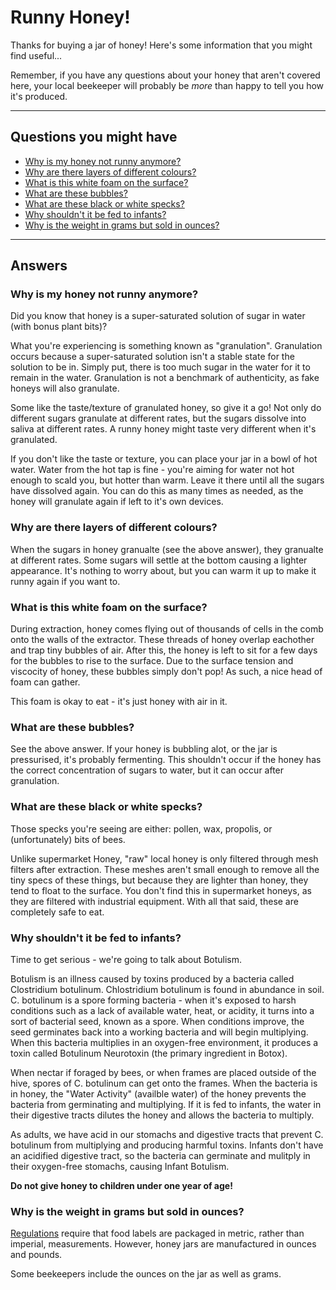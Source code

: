 # Runny Honey!

Thanks for buying a jar of honey! Here's some information that you might find useful...

Remember, if you have any questions about your honey that aren't covered here, your local beekeeper will probably be *more* than happy to tell you how it's produced.

---

## Questions you might have

* [Why is my honey not runny anymore?](#why-is-my-honey-not-runny-anymore)
* [Why are there layers of different colours?]()
* [What is this white foam on the surface?](#what-is-this-white-foam-on-the-surface)
* [What are these bubbles?](#what-are-these-bubbles)
* [What are these black or white specks?](#what-are-these-black-or-white-specks)
* [Why shouldn't it be fed to infants?](#why-shouldnt-it-be-fed-to-infants)
* [Why is the weight in grams but sold in ounces?](#why-is-the-weight-in-grams-but-sold-in-ounces)

---

## Answers

### Why is my honey not runny anymore?

Did you know that honey is a super-saturated solution of sugar in water (with bonus plant bits)?

What you're experiencing is something known as "granulation". Granulation occurs because a super-saturated solution isn't a stable state for the solution to be in. Simply put, there is too much sugar in the water for it to remain in the water. Granulation is not a benchmark of authenticity, as fake honeys will also granulate.

Some like the taste/texture of granulated honey, so give it a go! Not only do different sugars granulate at different rates, but the sugars dissolve into saliva at different rates. A runny honey might taste very different when it's granulated.

If you don't like the taste or texture, you can place your jar in a bowl of hot water. Water from the hot tap is fine - you're aiming for water not hot enough to scald you, but hotter than warm. Leave it there until all the sugars have dissolved again. You can do this as many times as needed, as the honey will granulate again if left to it's own devices.

### Why are there layers of different colours?

When the sugars in honey granualte (see the above answer), they granualte at different rates. Some sugars will settle at the bottom causing a lighter appearance. It's nothing to worry about, but you can warm it up to make it runny again if you want to.

### What is this white foam on the surface?

During extraction, honey comes flying out of thousands of cells in the comb onto the walls of the extractor. These threads of honey overlap eachother and trap tiny bubbles of air. After this, the honey is left to sit for a few days for the bubbles to rise to the surface. Due to the surface tension and viscocity of honey, these bubbles simply don't pop! As such, a nice head of foam can gather.

This foam is okay to eat - it's just honey with air in it.

### What are these bubbles?

See the above answer. If your honey is bubbling alot, or the jar is pressurised, it's probably fermenting. This shouldn't occur if the honey has the correct concentration of sugars to water, but it can occur after granulation. 

### What are these black or white specks?

Those specks you're seeing are either: pollen, wax, propolis, or (unfortunately) bits of bees.

Unlike supermarket Honey, "raw" local honey is only filtered through mesh filters after extraction. These meshes aren't small enough to remove all the tiny specs of these things, but because they are lighter than honey, they tend to float to the surface. You don't find this in supermarket honeys, as they are filtered with industrial equipment. With all that said, these are completely safe to eat.

### Why shouldn't it be fed to infants?

Time to get serious - we're going to talk about Botulism.

Botulism is an illness caused by toxins produced by a bacteria called Clostridium botulinum. Chlostridium botulinum is found in abundance in soil. C. botulinum is a spore forming bacteria - when it's exposed to harsh conditions such as a lack of available water, heat, or acidity, it turns into a sort of bacterial seed, known as a spore. When conditions improve, the seed germinates back into a working bacteria and will begin multiplying. When this bacteria multiplies in an oxygen-free environment, it produces a toxin called Botulinum Neurotoxin (the primary ingredient in Botox).

When nectar if foraged by bees, or when frames are placed outside of the hive, spores of C. botulinum can get onto the frames. When the bacteria is in honey, the "Water Activity" (availble water) of the honey prevents the bacteria from germinating and multiplying. If it is fed to infants, the water in their digestive tracts dilutes the honey and allows the bacteria to multiply.

As adults, we have acid in our stomachs and digestive tracts that prevent C. botulinum from multiplying and producing harmful toxins. Infants don't have an acidified digestive tract, so the bacteria can germinate and mulitply in their oxygen-free stomachs, causing Infant Botulism.

**Do not give honey to children under one year of age!**

### Why is the weight in grams but sold in ounces?

[Regulations](https://www.gov.uk/guidance/food-information-to-consumers) require that food labels are packaged in metric, rather than imperial, measurements. However, honey jars are manufactured in ounces and pounds.

Some beekeepers include the ounces on the jar as well as grams. 